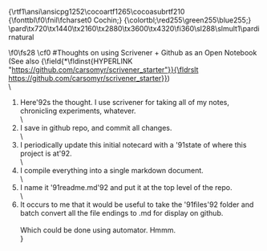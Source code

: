 {\rtf1\ansi\ansicpg1252\cocoartf1265\cocoasubrtf210
{\fonttbl\f0\fnil\fcharset0 Cochin;}
{\colortbl;\red255\green255\blue255;}
\pard\tx720\tx1440\tx2160\tx2880\tx3600\tx4320\fi360\sl288\slmult1\pardirnatural

\f0\fs28 \cf0 #Thoughts on using Scrivener + Github as an Open Notebook\
(See also {\field{\*\fldinst{HYPERLINK "https://github.com/carsomyr/scrivener_starter"}}{\fldrslt https://github.com/carsomyr/scrivener_starter}})\
\
1. Here\'92s the thought. I use scrivener for taking all of my notes, chronicling experiments, whatever. \
\
2. I save in github repo, and commit all changes.\
\
3. I periodically update this initial notecard with a \'91state of where this project is at\'92.\
\
4. I compile everything into a single markdown document.\
\
5. I name it \'91readme.md\'92 and put it at the top level of the repo.\
\
6. It occurs to me that it would be useful to take the \'91files\'92 folder and batch convert all the file endings to .md for display on github. \
 \
Which could be done using automator. Hmmm.\
}
